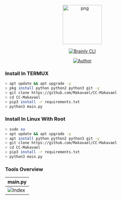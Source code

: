 <p align="center">
<img src="https://avatars.githubusercontent.com/u/57594747?s=400&u=da1eec8bf84a62a2ca11230d358dfac0bb000bcd&v=4" alt="png" width="128" height="128"/>
</p>
<p align="center">
<a href="#"><img title="Brainly CLI" src="https://img.shields.io/badge/CC Makavael-green?colorA=%23ff0000&colorB=%23017e40&style=for-the-badge"></a>
</p>
<p align="center">
<a href="https://github.com/Makavael"><img title="Author" src="https://img.shields.io/badge/Author-X Makavael-red.svg?style=for-the-badge&logo=github"></a>
</p>

### Install In TERMUX

```bash
> apt update && apt upgrade -y
> pkg install python python2 python3 git -y
> git clone https://github.com/Makavael/CC-Makavael
> cd CC-Makavael
> pip3 install -r requirements.txt
> python3 main.py
```

### Install In Linux With Root

```bash
> sudo su
> apt update && apt upgrade -y
> apt install python python2 python3 git -y
> git clone https://github.com/Makavael/CC-Makavael
> cd CC-Makavael
> pip3 install -r requirements.txt
> python3 main.py
```

### Tools Overview
|    main.py    |
| ------------- |
|![Index](https://k.top4top.io/p_21084ja921.jpg)|
